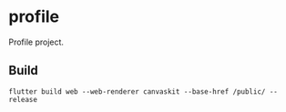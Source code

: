 # profile

Profile project.

## Build

`flutter build web --web-renderer canvaskit --base-href /public/ --release`